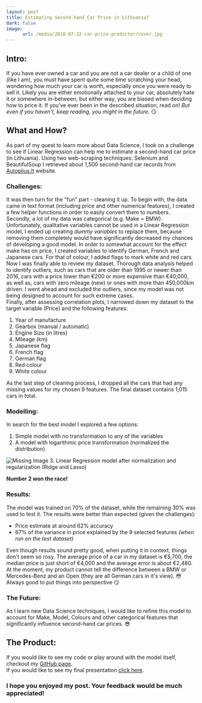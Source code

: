 ```yaml
---
layout: post
title: Estimating Second-hand Car Price in Lithuania? 
dark: false
image:
      url: /media/2018-07-22-car-price-predictor/cover.jpg
---
```


## Intro:
If you have ever owned a car and you are not a car dealer or a child of one (like I am), you must have spent quite some time scratching your head, wondering how much your car is worth, especially once you were ready to sell it. Likely you are either emotionally attached to your car, absolutely hate it or somewhere in-between, but either way, you are biased when deciding how to price it.
If you've ever been in the described situation, read on! *But even if you haven't, keep reading, you might in the future.* :smirk:

## What and How?
As part of my quest to learn more about Data Science, I took on a challenge to see if Linear Regression can help me to estimate a second-hand car price (in Lithuania). Using two web-scraping techniques: Selenium and BeautifulSoup I retrieved about 1,500 second-hand car records from [Autoplius.lt](https://en.autoplius.lt/) website.   

### Challenges:
It was then turn for the "fun" part - cleaning it up. To begin with, the data came in text format (including price and other numerical features), I created a few helper functions in order to easily convert them to numbers. Secondly, a lot of my data was categorical (e.g. Make = BMW). Unfortunately, qualitative variables cannot be used in a Linear Regression model, I ended up creating *dummy variables* to replace them, because removing them completely would have significantly decreased my chances of developing a good model.   In order to somewhat account for the effect make has on price, I created variables to identify German, French and Japanese cars. For that of colour, I added flags to mark white and red cars.  
Now I was finally able to review my dataset. Thorough data analysis helped to identify outliers, such as cars that are older than 1995 or newer than 2016, cars with a price lower than €200 or more expensive than €40,000, as well as, cars with zero mileage (new) or ones with more than 450,000km driven. I went ahead and excluded the outliers, since my model was not being designed to account for such extreme cases.   
Finally, after assessing correlation plots, I narrowed down my dataset to the target variable (Price) and the following features:
1. Year of manufacture
2. Gearbox (manual / automatic)
3. Engine Size (in litres)
4. Mileage (km)
5. Japanese flag
6. French flag
7. German flag
8. Red colour
9. White colour

As the last step of cleaning process, I dropped all the cars that had any missing values for my chosen 9 features. The final dataset contains 1,015 cars in total.

### Modelling:
In search for the best model I explored a few options:
1. Simple model with no transformation to any of the variables
2. A model with logarithmic price transformation (normalized the distribution)

![Missing Image]({{"/assets/Price_Transformation.png"|https://github.com/mastaus/mastaus.github.io/blob/master/assets/images/Price_Transformation.png"}})
3. Linear Regression model after normalization and regularization (Ridge and Lasso)  
 
**Number 2 won the race!**


### Results:
The model was trained on 70% of the dataset, while the remaining 30% was used to test it. The results were better than expected (given the challenges):  
* Price estimate at around 62% accuracy
* 67% of the variance in price explained by the 9 selected features *(when run on the test dataset)*

Even though results sound pretty good, when putting it in context, things don't seem so rosy. The average price of a car in my dataset is €5,700, the median price is just short of €4,000 and the average error is about €2,480. At the moment, my product cannot tell the difference between a BMW or Mercedes-Benz and an Open (they are all German cars in it's view). :flushed:   
Always good to put things into perspective :smirk:  

### The Future:
As I learn new Data Science techniques, I would like to refine this model to account for Make, Model, Colours and other categorical features that significantly influence second-hand car prices. :sunglasses:

## The Product:   
If you would like to see my code or play around with the model itself, checkout my [GitHub page](https://github.com/mastaus/metis_projects/tree/master/Car_Price_Estimation).   
If you would like to see my final presentation [click here](https://docs.google.com/presentation/d/1AWq3BJ6FTHG31dSinrZBUF_bDULnI8BUTrLn_kL36Q0/edit#slide=id.p).
### I hope you enjoyed my post. Your feedback would be much appreciated!

